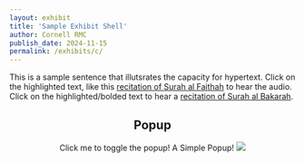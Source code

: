 ```yaml
---
layout: exhibit
title: 'Sample Exhibit Shell'
author: Cornell RMC
publish_date: 2024-11-15
permalink: /exhibits/c/
---
```

<html>
  <head>
    <meta charset="UTF-8" />
    <script src="https://gustavgenberg.github.io/handy-front-end/SoundPlayer.js"></script>
    <style>

.popup {
  position: relative;
  display: inline-block;
  cursor: pointer;
  -webkit-user-select: none;
  -moz-user-select: none;
  -ms-user-select: none;
  user-select: none;
}

.popup .popuptext {
  visibility: hidden;
  width: 160px;
  background-color: #555;
  color: #fff;
  text-align: center;
  border-radius: 6px;
  padding: 8px 0;
  position: absolute;
  z-index: 1;
  bottom: 125%;
  left: 50%;
  margin-left: -80px;
}

.popup .popuptext::after {
  content: "";
  position: absolute;
  top: 100%;
  left: 50%;
  margin-left: -5px;
  border-width: 5px;
  border-style: solid;
  border-color: #555 transparent transparent transparent;
}

.popup .show {
  visibility: visible;
  -webkit-animation: fadeIn 1s;
  animation: fadeIn 1s;
}

@-webkit-keyframes fadeIn {
  from {opacity: 0;} 
  to {opacity: 1;}
}

@keyframes fadeIn {
  from {opacity: 0;}
  to {opacity:1 ;}
}
</style>
  </head>
  <body>

This is a sample sentence that illutsrates the capacity for hypertext. Click on the highlighted text, like this <a href="#" data-audio-src="https://download.quranicaudio.com/quran/abdullaah_3awwaad_al-juhaynee/001.mp3">recitation of Surah al Faithah</a> to hear the audio. Click on the highlighted/bolded text to hear a <a href="#" data-audio-src="https://download.quranicaudio.com/quran/abdullaah_3awwaad_al-juhaynee/002.mp3">recitation of Surah al Bakarah</a>.

 <script>
    const player = new SoundPlayer();
    const elements = document.querySelectorAll('[data-audio-src]');
    for(let element of elements) {
      const audioSrc = element.getAttribute('data-audio-src');
      player.load(audioSrc);
      element.onclick = function () {
          player.get(audioSrc).play();
          if (audioSrc.isPlaying = true) {
            player.get(audioSrc).pause();
          } else {
            player.get(audioSrc).play();
        } 
      }
    }
  </script>
<div style="text-align:center">

<h2>Popup</h2>

<div class="popup" onclick="myFunction()">Click me to toggle the popup!
  <span class="popuptext" id="myPopup">
  A Simple Popup!
  <img src="https://www.gravatar.com/avatar/995b3dfe123b57347bd3d6e29b986dea?s=64&d=identicon&r=PG&f=y&so-version=2">
  </span>
</div>
<script>
function myFunction() {
  var popup = document.getElementById("myPopup");
  popup.classList.toggle("show");
  }
</script>
</div>
</body>
</html>
